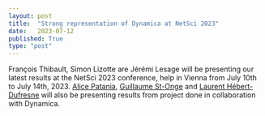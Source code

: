 ```yaml
---
layout: post
title:  "Strong representation of Dynamica at NetSci 2023"
date:   2023-07-12
published: True
type: "post"
---
```


François Thibault, Simon Lizotte are Jérémi Lesage will be presenting our latest results at the NetSci 2023 conference, help in Vienna from July 10th to July 14th, 2023. [Alice Patania](https://alpatania.github.io/), [Guillaume St-Onge](https://www.gstonge.ca/) and [Laurent Hébert-Dufresne](http://laurenthebertdufresne.github.io/) will also be presenting results from project done in collaboration with Dynamica.